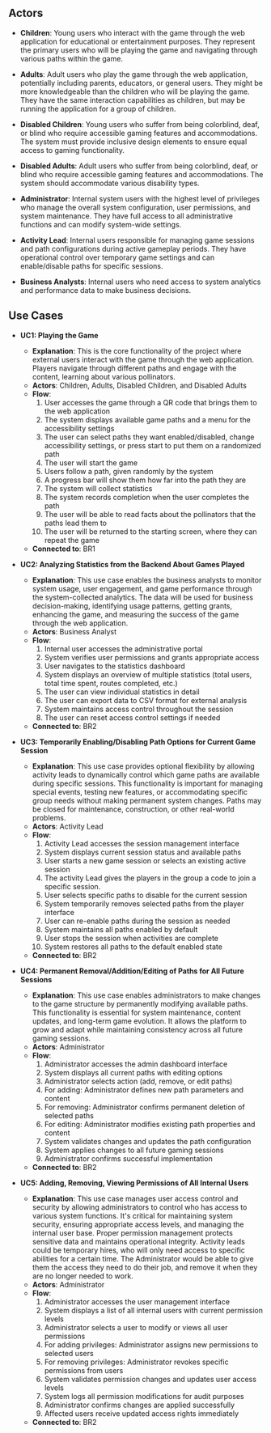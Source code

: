 ## Actors

- **Children**: Young users who interact with the game through the web application for educational or entertainment purposes. They represent the primary users who will be playing the game and navigating through various paths within the game.

- **Adults**: Adult users who play the game through the web application, potentially including parents, educators, or general users. They might be more knowledgeable than the children who will be playing the game. They have the same interaction capabilities as children, but may be running the application for a group of children.

- **Disabled Children**: Young users who suffer from being colorblind, deaf, or blind who require accessible gaming features and accommodations. The system must provide inclusive design elements to ensure equal access to gaming functionality.

- **Disabled Adults**: Adult users who suffer from being colorblind, deaf, or blind who require accessible gaming features and accommodations. The system should accommodate various disability types.

- **Administrator**: Internal system users with the highest level of privileges who manage the overall system configuration, user permissions, and system maintenance. They have full access to all administrative functions and can modify system-wide settings.

- **Activity Lead**: Internal users responsible for managing game sessions and path configurations during active gameplay periods. They have operational control over temporary game settings and can enable/disable paths for specific sessions.

- **Business Analysts**: Internal users who need access to system analytics and performance data to make business decisions.

## Use Cases

- **UC1: Playing the Game**
  - **Explanation**: This is the core functionality of the project where external users interact with the game through the web application. Players navigate through different paths and engage with the content, learning about various pollinators.
  - **Actors**: Children, Adults, Disabled Children, and Disabled Adults
  - **Flow**:
    1. User accesses the game through a QR code that brings them to the web application
    2. The system displays available game paths and a menu for the accessibility settings
    3. The user can select paths they want enabled/disabled, change accessibility settings, or press start to put them on a randomized path
    4. The user will start the game
    6. Users follow a path, given randomly by the system
    7. A progress bar will show them how far into the path they are
    8. The system will collect statistics
    9. The system records completion when the user completes the path
    10. The user will be able to read facts about the pollinators that the paths lead them to
    11. The user will be returned to the starting screen, where they can repeat the game
  - **Connected to**: BR1

- **UC2: Analyzing Statistics from the Backend About Games Played**
  - **Explanation**: This use case enables the business analysts to monitor system usage, user engagement, and game performance through the system-collected analytics. The data will be used for business decision-making, identifying usage patterns, getting grants, enhancing the game, and measuring the success of the game through the web application.
  - **Actors**: Business Analyst
  - **Flow**:
    1. Internal user accesses the administrative portal
    2. System verifies user permissions and grants appropriate access
    3. User navigates to the statistics dashboard
    4. System displays an overview of multiple statistics (total users, total time spent, routes completed, etc.)
    5. The user can view individual statistics in detail
    6. The user can export data to CSV format for external analysis
    7. System maintains access control throughout the session
    8. The user can reset access control settings if needed
  - **Connected to**: BR2

- **UC3: Temporarily Enabling/Disabling Path Options for Current Game Session**
  - **Explanation**: This use case provides optional flexibility by allowing activity leads to dynamically control which game paths are available during specific sessions. This functionality is important for managing special events, testing new features, or accommodating specific group needs without making permanent system changes. Paths may be closed for maintenance, construction, or other real-world problems. 
  - **Actors**: Activity Lead 
  - **Flow**:
    1. Activity Lead accesses the session management interface
    2. System displays current session status and available paths
    3. User starts a new game session or selects an existing active session
    4. The activity Lead gives the players in the group a code to join a specific session.
    5. User selects specific paths to disable for the current session
    6. System temporarily removes selected paths from the player interface
    7. User can re-enable paths during the session as needed
    8. System maintains all paths enabled by default
    9. User stops the session when activities are complete
    10. System restores all paths to the default enabled state
  - **Connected to**: BR2

- **UC4: Permanent Removal/Addition/Editing of Paths for All Future Sessions**
  - **Explanation**: This use case enables administrators to make changes to the game structure by permanently modifying available paths. This functionality is essential for system maintenance, content updates, and long-term game evolution. It allows the platform to grow and adapt while maintaining consistency across all future gaming sessions.
  - **Actors**: Administrator
  - **Flow**:
    1. Administrator accesses the admin dashboard interface
    2. System displays all current paths with editing options
    3. Administrator selects action (add, remove, or edit paths)
    4. For adding: Administrator defines new path parameters and content
    5. For removing: Administrator confirms permanent deletion of selected paths
    6. For editing: Administrator modifies existing path properties and content
    7. System validates changes and updates the path configuration
    8. System applies changes to all future gaming sessions
    9. Administrator confirms successful implementation
  - **Connected to**: BR2

- **UC5: Adding, Removing, Viewing Permissions of All Internal Users**
  - **Explanation**: This use case manages user access control and security by allowing administrators to control who has access to various system functions. It's critical for maintaining system security, ensuring appropriate access levels, and managing the internal user base. Proper permission management protects sensitive data and maintains operational integrity. Activity leads could be temporary hires, who will only need access to specific abilities for a certain time. The Administrator would be able to give them the access they need to do their job, and remove it when they are no longer needed to work. 
  - **Actors**: Administrator
  - **Flow**:
    1. Administrator accesses the user management interface
    2. System displays a list of all internal users with current permission levels
    3. Administrator selects a user to modify or views all user permissions
    4. For adding privileges: Administrator assigns new permissions to selected users
    5. For removing privileges: Administrator revokes specific permissions from users
    6. System validates permission changes and updates user access levels
    7. System logs all permission modifications for audit purposes
    8. Administrator confirms changes are applied successfully
    9. Affected users receive updated access rights immediately
  - **Connected to**: BR2
